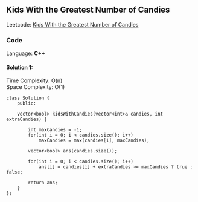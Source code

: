## Kids With the Greatest Number of Candies

Leetcode: [Kids With the Greatest Number of Candies](https://leetcode.com/problems/kids-with-the-greatest-number-of-candies/description/)

### Code

Language: **C++**

#### Solution 1:

Time Complexity: O(n) \
Space Complexity: O(1)

```
class Solution {
    public:

    vector<bool> kidsWithCandies(vector<int>& candies, int extraCandies) {

        int maxCandies = -1;
        for(int i = 0; i < candies.size(); i++)
            maxCandies = max(candies[i], maxCandies);

        vector<bool> ans(candies.size());

        for(int i = 0; i < candies.size(); i++)
            ans[i] = candies[i] + extraCandies >= maxCandies ? true : false;

        return ans;
    }
};
```
